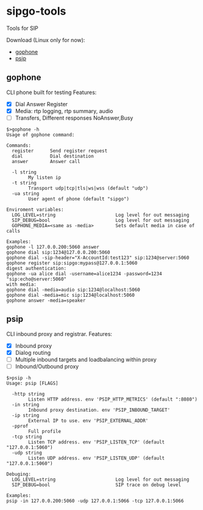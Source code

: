 # sipgo-tools
Tools for SIP

Download (Linux only for now):
-  [gophone](https://github.com/emiago/sipgo-tools/releases/latest/download/gophone)
-  [psip](https://github.com/emiago/sipgo-tools/releases/latest/download/psip)

## gophone
CLI phone built for testing
Features:
- [x] Dial Answer Register
- [x] Media: rtp logging, rtp summary, audio
- [ ] Transfers, Different responses NoAnswer,Busy
```
$>gophone -h
Usage of gophone command:

Commands:
  register      Send register request
  dial          Dial destination
  answer        Answer call

  -l string
    	My listen ip
  -t string
    	Transport udp|tcp|tls|ws|wss (default "udp")
  -ua string
    	User agent of phone (default "sipgo")

Enviroment variables:
  LOG_LEVEL=string                      Log level for out messaging
  SIP_DEBUG=bool                        Log level for out messaging
  GOPHONE_MEDIA=<same as -media>        Sets default media in case of calls

Examples:
gophone -l 127.0.0.200:5060 answer
gophone dial sip:1234@127.0.0.200:5060
gophone dial -sip-header="X-AccountId:test123" sip:1234@server:5060
gophone register sip:sipgo:mypass@127.0.0.1:5060
digest authentication:
gophone -ua alice dial -username=alice1234 -password=1234 "sip:echo@server:5060"
with media:
gophone dial -media=audio sip:1234@localhost:5060
gophone dial -media=mic sip:1234@localhost:5060
gophone answer -media=speaker
```
## psip
CLI inbound proxy and registrar.
Features:
- [x] Inbound proxy
- [x] Dialog routing
- [ ] Multiple inbound targets and loadbalancing within proxy
- [ ] Inbound/Outbound proxy

```
$>psip -h
Usage: psip [FLAGS]

  -http string
    	Listen HTTP address. env 'PSIP_HTTP_METRICS' (default ":8080")
  -in string
    	Inbound proxy destination. env 'PSIP_INBOUND_TARGET'
  -ip string
    	External IP to use. env 'PSIP_EXTERNAL_ADDR'
  -pprof
    	Full profile
  -tcp string
    	Listen TCP address. env 'PSIP_LISTEN_TCP' (default "127.0.0.1:5060")
  -udp string
    	Listen UDP address. env 'PSIP_LISTEN_UDP' (default "127.0.0.1:5060")

Debuging:
  LOG_LEVEL=string                      Log level for out messaging
  SIP_DEBUG=bool                        SIP trace on debug level

Examples:
psip -in 127.0.0.200:5060 -udp 127.0.0.1:5066 -tcp 127.0.0.1:5066
```
